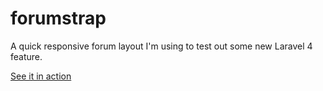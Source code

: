 forumstrap
==========

A quick responsive forum layout I'm using to test out some new Laravel 4 feature.

[See it in action](http://goo.gl/zTJOA)
